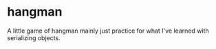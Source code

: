 # hangman
A little game of hangman mainly just practice for what I've learned with serializing objects.
